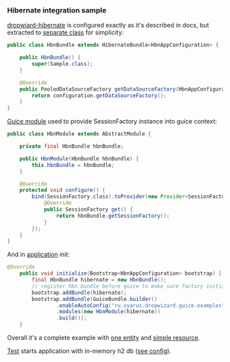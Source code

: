 ### Hibernate integration sample

[dropwiard-hibernate](http://www.dropwizard.io/0.9.2/docs/manual/hibernate.html) is configured exactly as
 it's described in docs, but extracted to [separate class](https://github.com/xvik/dropwizard-guicey-examples/tree/master/hibernate/src/main/java/ru/vyarus/dropwizard/guice/examples/hbn/HbnBundle.java) for simplicity:
 
 ```java
 public class HbnBundle extends HibernateBundle<HbnAppConfiguration> {
 
     public HbnBundle() {
         super(Sample.class);
     }
 
     @Override
     public PooledDataSourceFactory getDataSourceFactory(HbnAppConfiguration configuration) {
         return configuration.getDataSourceFactory();
     }
 }
 ```
 
 [Guice module](https://github.com/xvik/dropwizard-guicey-examples/tree/master/hibernate/src/main/java/ru/vyarus/dropwizard/guice/examples/hbn/HbnModule.java) 
 used to provide SessionFactory instance into guice context:
 
 ```java
 public class HbnModule extends AbstractModule {
 
     private final HbnBundle hbnBundle;
 
     public HbnModule(HbnBundle hbnBundle) {
         this.hbnBundle = hbnBundle;
     }
 
     @Override
     protected void configure() {
         bind(SessionFactory.class).toProvider(new Provider<SessionFactory>() {
             @Override
             public SessionFactory get() {
                 return hbnBundle.getSessionFactory();
             }
         });
     }
 }
 ```
 
 And in [application](https://github.com/xvik/dropwizard-guicey-examples/tree/master/hibernate/src/main/java/ru/vyarus/dropwizard/guice/examples/HbnApplication.java) init:
 
 ```java
 @Override
     public void initialize(Bootstrap<HbnAppConfiguration> bootstrap) {
         final HbnBundle hibernate = new HbnBundle();
         // register hbn bundle before guice to make sure factory initialized before guice context start
         bootstrap.addBundle(hibernate);
         bootstrap.addBundle(GuiceBundle.builder()
                 .enableAutoConfig("ru.vyarus.dropwizard.guice.examples")
                 .modules(new HbnModule(hibernate))
                 .build());
     }
 ```

Overall it's a complete example with [one entity](https://github.com/xvik/dropwizard-guicey-examples/main/java/hibernate/src/main/java/ru/vyarus/dropwizard/guice/examples/model/Sample.java)
and [simple resource](https://github.com/xvik/dropwizard-guicey-examples/tree/master/hibernate/src/main/java/ru/vyarus/dropwizard/guice/examples/rest/SampleResource.java).

[Test](https://github.com/xvik/dropwizard-guicey-examples/tree/master/hibernate/src/test/groovy/ru/vyarus/dropwizard/guice/examples/HbnResourceTest.groovy) starts application
with in-memory h2 db ([see config](https://github.com/xvik/dropwizard-guicey-examples/tree/master/hibernate/src/test/resources/config.yml)).
